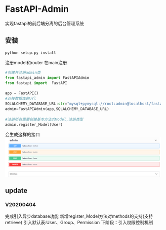 # FastAPI-Admin
实现fastapi的前后端分离的后台管理系统

## 安装
```shell script
python setup.py install
```
注册model和router
在main注册
```python
#创建并注册admin类
from fastapi_admin import FastAPIAdmin
from fastapi import  FastAPI

app = FastAPI()
#连接数据库的url
SQLALCHEMY_DATABASE_URL:str="mysql+pymysql://root:admin@localhost/fastapiadmin?charset=utf8mb4"
admin=FastAPIAdmin(app,SQLALCHEMY_DATABASE_URL)

#注册所有需要创建基本方法的Model,注册类型
admin.register_Model(User)

```
会生成这样的接口
![avatar](doc/1585901894(1).jpg)
## update

### V20200404
完成引入异步database功能
新增register_Model方法对methods的支持(支持retrieve)
引入默认表:User、Group、Permission
下阶段：引入权限控制机制